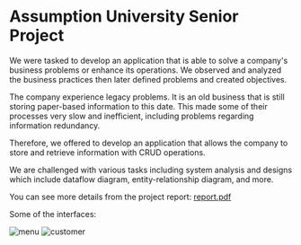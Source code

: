 # Assumption University Senior Project

 We were tasked to develop an application that is able to solve a company's business problems or enhance its operations.
 We observed and analyzed the business practices then later defined problems and created objectives.
 
 
 The company experience legacy problems. It is an old business that is still storing paper-based information to this date. This made some of their processes very slow and inefficient, including problems regarding information redundancy.
 
 Therefore, we offered to develop an application that allows the company to store and retrieve information with CRUD operations.
 
 We are challenged with various tasks including system analysis and designs which include dataflow diagram, entity-relationship diagram, and more.
 
 You can see more details from the project report: [report.pdf](https://github.com/kolechr/seniorproject/files/9180471/report.pdf)
 
 Some of the interfaces:
 
![menu](https://user-images.githubusercontent.com/108165007/180757449-93d58b66-e87d-4c25-89bb-5422bad145aa.png)
![customer](https://user-images.githubusercontent.com/108165007/180757640-7034c2fb-d463-4617-b75c-85ad66bef67e.png)

